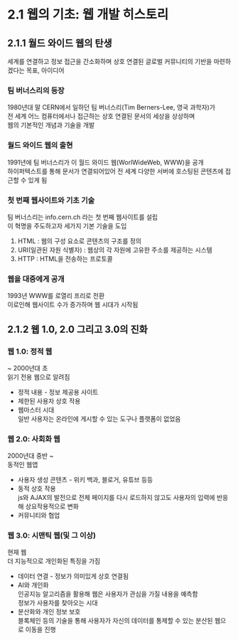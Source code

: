 ﻿# 2.1 웹의 기초: 웹 개발 히스토리

## 2.1.1 월드 와이드 웹의 탄생

세계를 연결하고 정보 접근을 간소화하며 상호 연결된 글로벌 커뮤니티의 기반을 마련하겠다는 목표, 아이디어

### 팀 버너스리의 등장

1980년대 말 CERN에서 일하던 팀 버너스리(Tim Berners-Lee, 영국 과학자)가 <br>
전 세계 어느 컴퓨터에서나 접근하는 상호 연결된 문서의 세상을 상상하며 <br>
웹의 기본적인 개념과 기술을 개발

### 월드 와이드 웹의 출현

1991년에 팀 버너스리가 이 월드 와이드 웹(WorlWideWeb, WWW)을 공개<br>
하이퍼텍스트를 통해 문서가 연결되어있어 전 세계 다양한 서버에 호스팅된 콘텐츠에 접근할 수 있게 됨

### 첫 번째 웹사이트와 기초 기술

팀 버너스리는 info.cern.ch 라는 첫 번째 웹사이트를 설립<br>
이 혁명을 주도하고자 세가지 기본 기술을 도입

1. HTML : 웹의 구성 요소로 콘텐츠의 구조를 정의
2. URI(일관된 자원 식별자) : 웹상의 각 자원에 고유한 주소를 제공하는 시스템
3. HTTP : HTML을 전송하는 프로토콜

### 웹을 대중에게 공개

1993년 WWW를 로열리 프리로 전환<br>
이로인해 웹사이트 수가 증가하며 웹 시대가 시작됨

## 2.1.2 웹 1.0, 2.0 그리고 3.0의 진화

### 웹 1.0: 정적 웹

~ 2000년대 초<br>
읽기 전용 웹으로 알려짐

- 정적 내용 - 정보 제공용 사이트
- 제한된 사용자 상호 작용
- 웹마스터 시대<br>
  일반 사용자는 온라인에 게시할 수 있는 도구나 플랫폼이 없었음

### 웹 2.0: 사회화 웹

2000년대 중반 ~<br>
동적인 웹앱

- 사용자 생성 콘텐츠 - 위키 백과, 블로거, 유튜브 등등
- 동적 상호 작용<br>
  js와 AJAX의 발전으로 전체 페이지를 다시 로드하지 않고도 사용자의 입력에 반응해 상요작용적으로 변화
- 커뮤니티와 협업

### 웹 3.0: 시맨틱 웹(및 그 이상)

현재 웹<br>
더 지능적으로 개인화된 특징을 가짐

- 데이터 연결 - 정보가 의미있게 상호 연결됨
- AI와 개인화<br>
  인공지능 알고리즘을 활용해 웹은 사용자가 관심을 가질 내용을 예측함<br>
  정보가 사용자를 찾아오는 시대
- 분산화와 개인 정보 보호<br>
  블록체인 등의 기술을 통해 사용자가 자신의 데이터를 통제할 수 있는 분산된 웹으로 이동을 진행
